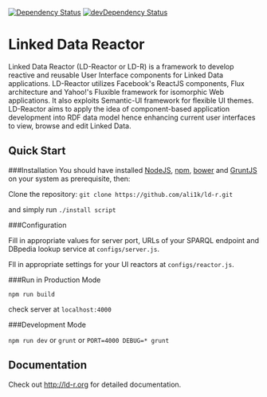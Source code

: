 [![Dependency Status](https://david-dm.org/ali1k/ld-r.svg)](https://david-dm.org/ali1k/ld-r)
[![devDependency Status](https://david-dm.org/ali1k/ld-r/dev-status.svg)](https://david-dm.org/ali1k/ld-r#info=devDependencies)

# Linked Data Reactor

Linked Data Reactor (LD-Reactor or LD-R) is a framework to develop reactive and reusable User Interface components for Linked Data applications. LD-Reactor utilizes Facebook's ReactJS components, Flux architecture and Yahoo!'s Fluxible framework for isomorphic Web applications. It also exploits Semantic-UI framework for flexible UI themes. LD-Reactor aims to apply the idea of component-based application development into RDF data model hence enhancing current user interfaces to view, browse and edit Linked Data.

## Quick Start

###Installation
You should have installed [NodeJS](https://nodejs.org/), [npm](https://github.com/npm/npm), [bower](http://bower.io/) and [GruntJS](http://gruntjs.com/) on your system as prerequisite, then:

Clone the repository: `git clone https://github.com/ali1k/ld-r.git`

and simply run `./install script`

###Configuration

Fill in appropriate values for server port, URLs of your SPARQL endpoint and DBpedia lookup service at `configs/server.js`.

Fll in appropriate settings for your UI reactors at `configs/reactor.js`.

###Run in Production Mode

`npm run build`

check server at `localhost:4000`

###Development Mode

`npm run dev` or `grunt` or `PORT=4000 DEBUG=* grunt`

## Documentation

Check out http://ld-r.org for detailed documentation.
